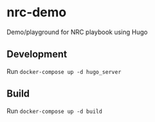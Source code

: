 # nrc-demo
Demo/playground for NRC playbook using Hugo

## Development

Run `docker-compose up -d hugo_server`

## Build

Run `docker-compose up -d build`


